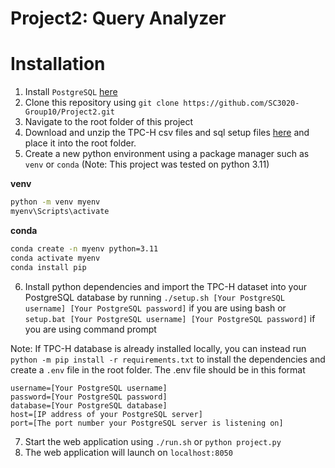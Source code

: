 # Project2: Query Analyzer

# Installation

1. Install `PostgreSQL` [here](https://www.postgresql.org/download/)
2. Clone this repository using `git clone https://github.com/SC3020-Group10/Project2.git`
3. Navigate to the root folder of this project
4. Download and unzip the TPC-H csv files and sql setup files [here](https://drive.google.com/drive/folders/1sAwyOoHuS35j6GTRL8-COcknz6Lo1S9k?usp=sharing) and place it into the root folder.
5. Create a new python environment using a package manager such as `venv` or `conda` (Note: This project was tested on python 3.11)

**venv**

```bash
python -m venv myenv
myenv\Scripts\activate
```

**conda**

```bash
conda create -n myenv python=3.11
conda activate myenv
conda install pip
```

6. Install python dependencies and import the TPC-H dataset into your PostgreSQL database by running `./setup.sh [Your PostgreSQL username] [Your PostgreSQL password]` if you are using bash or `setup.bat [Your PostgreSQL username] [Your PostgreSQL password]` if you are using command prompt

Note: If TPC-H database is already installed locally, you can instead run `python -m pip install -r requirements.txt` to install the dependencies and create a `.env` file in the root folder. The .env file should be in this format

```env
username=[Your PostgreSQL username]
password=[Your PostgreSQL password]
database=[Your PostgreSQL database]
host=[IP address of your PostgreSQL server]
port=[The port number your PostgreSQL server is listening on]
```

7. Start the web application using `./run.sh` or `python project.py`
8. The web application will launch on `localhost:8050`
